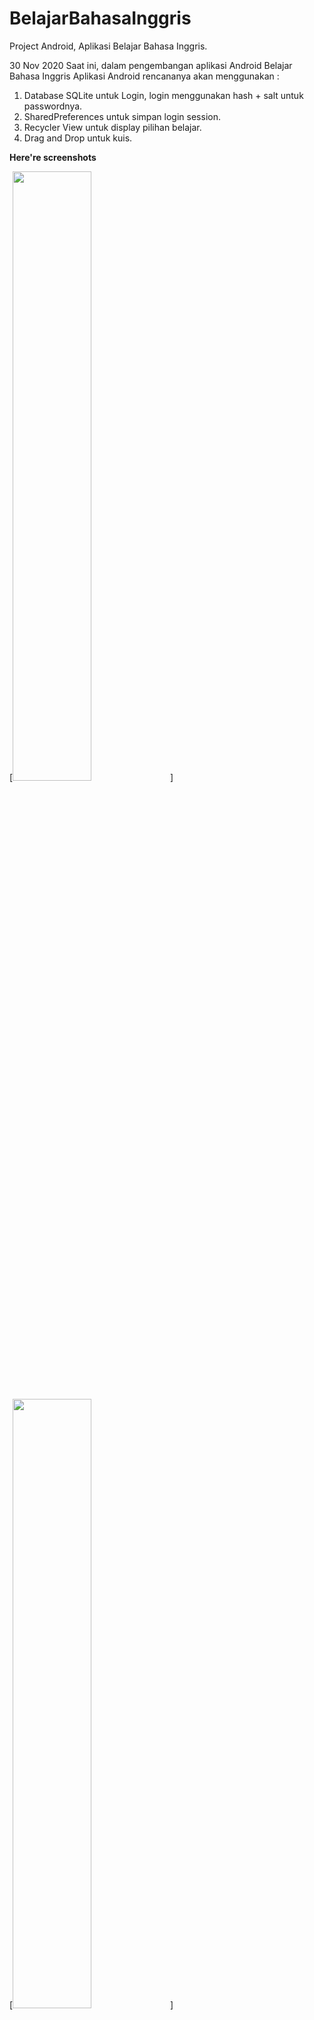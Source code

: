 # BelajarBahasaInggris
Project Android, Aplikasi Belajar Bahasa Inggris. 

30 Nov 2020
Saat ini, dalam pengembangan aplikasi Android Belajar Bahasa Inggris
Aplikasi Android rencananya akan menggunakan :

1. Database SQLite untuk Login, login menggunakan hash + salt untuk passwordnya.
2. SharedPreferences untuk simpan login session.
3. Recycler View untuk display pilihan belajar.
4. Drag and Drop untuk kuis.

**Here're screenshots**

[<img src="https://user-images.githubusercontent.com/36407161/112954346-82156a80-9168-11eb-931b-fc4d7fab4a5d.jpg" width="50%">]

[<img src="https://user-images.githubusercontent.com/36407161/112954505-a4a78380-9168-11eb-8b8f-5ed8e5537b9e.jpg" width="50%">]

[<img src="https://user-images.githubusercontent.com/36407161/112954617-c1dc5200-9168-11eb-9ff3-67d13e431137.jpg" width="50%">]

[<img src="https://user-images.githubusercontent.com/36407161/112952908-344c3280-9167-11eb-82e1-9e025332c41e.jpg" width="50%">]



**Click icon below, to see Preview Belajar Bahasa Inggris**



[<img src="https://user-images.githubusercontent.com/36407161/112955516-b5a4c480-9169-11eb-93bc-e7c77220a8b4.png" width="90%">](https://youtu.be/F8lJ_d9vxPo)
[![Everything Is AWESOME](https://user-images.githubusercontent.com/36407161/112955516-b5a4c480-9169-11eb-93bc-e7c77220a8b4.png)](https://youtu.be/F8lJ_d9vxPo "Everything Is AWESOME")
